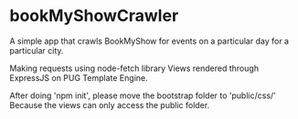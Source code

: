 # bookMyShowCrawler
A simple app that crawls BookMyShow for events on a particular day for a particular city.

Making requests using node-fetch library Views rendered through ExpressJS on PUG Template Engine.

After doing 'npm init', please move the bootstrap folder to 'public/css/' Because the views can only access the public folder.


